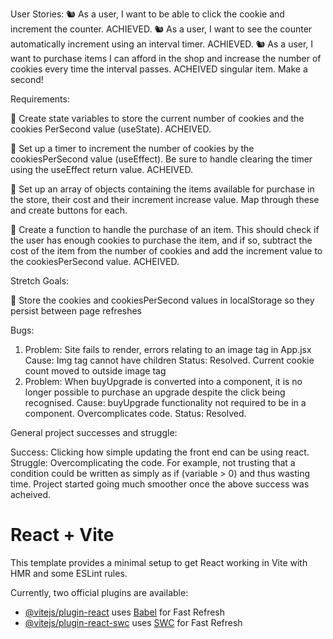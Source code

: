 User Stories:
🐿️ As a user, I want to be able to click the cookie and increment the counter. ACHIEVED.
🐿️ As a user, I want to see the counter automatically increment using an interval timer. ACHIEVED.
🐿️ As a user, I want to purchase items I can afford in the shop and increase the number of cookies every time the interval passes. ACHEIVED singular item. Make a second!

Requirements:

🎯 Create state variables to store the current number of cookies and the cookies PerSecond value (useState). ACHEIVED.

🎯 Set up a timer to increment the number of cookies by the cookiesPerSecond value (useEffect). Be sure to handle clearing the timer using the useEffect return value. ACHEIVED.

🎯 Set up an array of objects containing the items available for purchase in the store, their cost and their increment increase value. Map through these and create buttons for each.

🎯 Create a function to handle the purchase of an item. This should check if the user has enough cookies to purchase the item, and if so, subtract the cost of the item from the number of cookies and add the increment value to the cookiesPerSecond value. ACHEIVED.

Stretch Goals:

🏹 Store the cookies and cookiesPerSecond values in localStorage so they persist between page refreshes

Bugs:

1. Problem: Site fails to render, errors relating to an image tag in App.jsx
   Cause: Img tag cannot have children
   Status: Resolved. Current cookie count moved to outside image tag
2. Problem: When buyUpgrade is converted into a component, it is no longer possible to purchase an upgrade despite the click being recognised.
   Cause: buyUpgrade functionality not required to be in a component. Overcomplicates code.
   Status: Resolved.

General project successes and struggle:

Success: Clicking how simple updating the front end can be using react.
Struggle: Overcomplicating the code. For example, not trusting that a condition could be written as simply as if (variable > 0) and thus wasting time. Project started going much smoother once the above success was acheived.

# React + Vite

This template provides a minimal setup to get React working in Vite with HMR and some ESLint rules.

Currently, two official plugins are available:

- [@vitejs/plugin-react](https://github.com/vitejs/vite-plugin-react/blob/main/packages/plugin-react/README.md) uses [Babel](https://babeljs.io/) for Fast Refresh
- [@vitejs/plugin-react-swc](https://github.com/vitejs/vite-plugin-react-swc) uses [SWC](https://swc.rs/) for Fast Refresh
